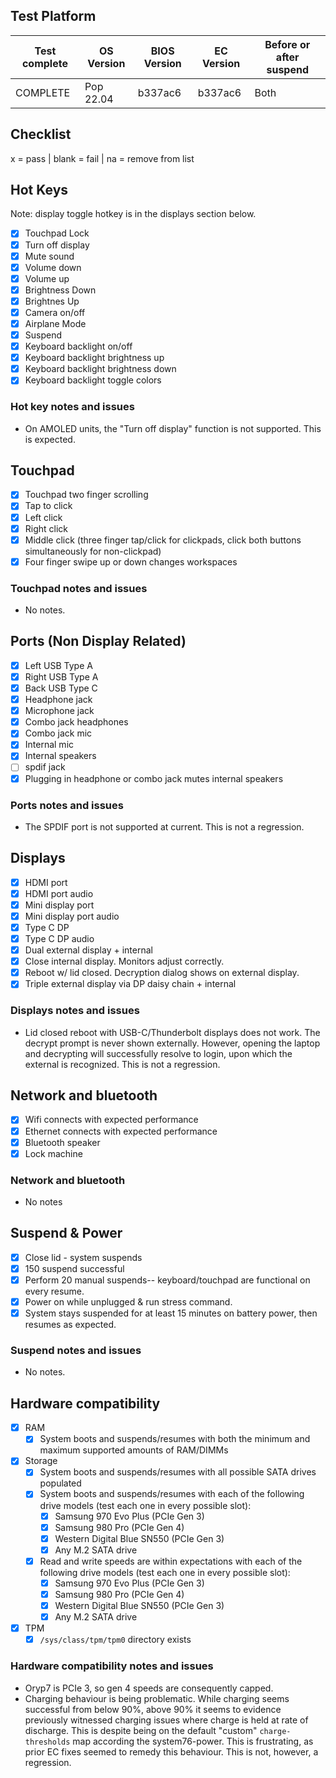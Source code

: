 ## Test Platform

| Test complete | OS Version     | BIOS Version | EC Version | Before or after suspend |
| ------------- | -------------- | ------------ | ---------- | ----------------------- |
|   COMPLETE    |   Pop 22.04    |    b337ac6   |  b337ac6   | Both                    |

## Checklist
x = pass | blank = fail | na = remove from list

## Hot Keys

Note: display toggle hotkey is in the displays section below.

- [x] Touchpad Lock
- [x] Turn off display
- [x] Mute sound
- [X] Volume down
- [X] Volume up
- [X] Brightness Down
- [X] Brightnes Up
- [X] Camera on/off
- [X] Airplane Mode
- [x] Suspend
- [x] Keyboard backlight on/off
- [x] Keyboard backlight brightness up
- [X] Keyboard backlight brightness down
- [X] Keyboard backlight toggle colors

### Hot key notes and issues

- On AMOLED units, the "Turn off display" function is not supported. This is expected.

## Touchpad

- [x] Touchpad two finger scrolling 
- [x] Tap to click
- [x] Left click
- [x] Right click
- [x] Middle click (three finger tap/click for clickpads, click both buttons simultaneously for non-clickpad)
- [x] Four finger swipe up or down changes workspaces

### Touchpad notes and issues

- No notes.

## Ports (Non Display Related)

- [x] Left USB Type A
- [x] Right USB Type A
- [x] Back USB Type C
- [x] Headphone jack
- [x] Microphone jack
- [x] Combo jack headphones
- [x] Combo jack mic
- [x] Internal mic
- [x] Internal speakers
- [ ] spdif jack
- [x] Plugging in headphone or combo jack mutes internal speakers

### Ports notes and issues

- The SPDIF port is not supported at current. This is not a regression.

## Displays

- [x] HDMI port
- [x] HDMI port audio
- [x] Mini display port
- [x] Mini display port audio
- [x] Type C DP
- [X] Type C DP audio
- [x] Dual external display + internal
- [x] Close internal display. Monitors adjust correctly.
- [x] Reboot w/ lid closed. Decryption dialog shows on external display.
- [x] Triple external display via DP daisy chain + internal

### Displays notes and issues

- Lid closed reboot with USB-C/Thunderbolt displays does not work. The decrypt prompt is never shown externally. However, opening the laptop and decrypting will successfully resolve to login, upon which the external is recognized. This is not a regression. 

## Network and bluetooth

- [x] Wifi connects with expected performance
- [x] Ethernet connects with expected performance
- [x] Bluetooth speaker
- [X] Lock machine

### Network and bluetooth

- No notes

## Suspend & Power

- [x] Close lid - system suspends
- [x] 150 suspend successful
- [x] Perform 20 manual suspends-- keyboard/touchpad are functional on every resume.
- [x] Power on while unplugged & run stress command.
- [x] System stays suspended for at least 15 minutes on battery power, then resumes as expected.

### Suspend notes and issues

- No notes.

## Hardware compatibility

- [X] RAM
    - [x] System boots and suspends/resumes with both the minimum and maximum supported amounts of RAM/DIMMs
- [x] Storage
    - [x] System boots and suspends/resumes with all possible SATA drives populated
    - [x] System boots and suspends/resumes with each of the following drive models (test each one in every possible slot):
        - [x] Samsung 970 Evo Plus (PCIe Gen 3)
        - [x] Samsung 980 Pro (PCIe Gen 4)
        - [x] Western Digital Blue SN550 (PCIe Gen 3)
        - [x] Any M.2 SATA drive
    - [x] Read and write speeds are within expectations with each of the following drive models (test each one in every possible slot):
        - [x] Samsung 970 Evo Plus (PCIe Gen 3)
        - [x] Samsung 980 Pro (PCIe Gen 4)
        - [x] Western Digital Blue SN550 (PCIe Gen 3)
        - [x] Any M.2 SATA drive
- [x] TPM
    - [x] `/sys/class/tpm/tpm0` directory exists

### Hardware compatibility notes and issues

- Oryp7 is PCIe 3, so gen 4 speeds are consequently capped. 
- Charging behaviour is being problematic. While charging seems successful from below 90%, above 90% it seems to evidence previously witnessed charging issues where charge is held at rate of discharge. This is despite being on the default "custom" `charge-thresholds` map according the system76-power. This is frustrating, as prior EC fixes seemed to remedy this behaviour. This is not, however, a regression.